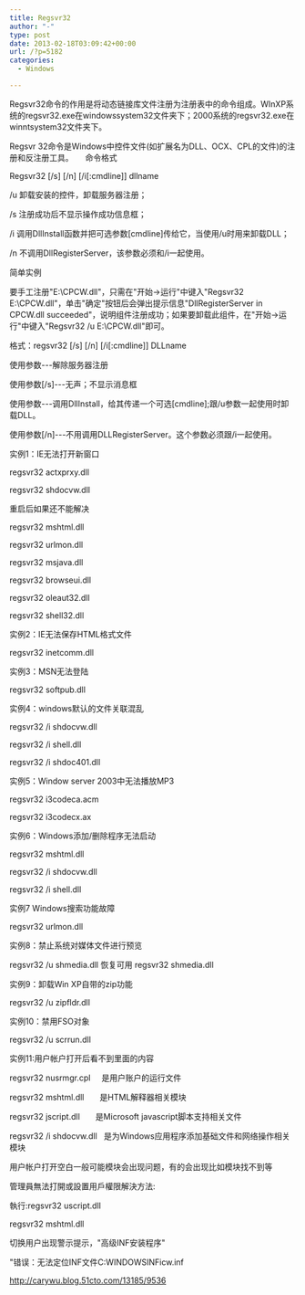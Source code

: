 ```yaml
---
title: Regsvr32
author: "-"
type: post
date: 2013-02-18T03:09:42+00:00
url: /?p=5182
categories:
  - Windows

---
```

Regsvr32命令的作用是将动态链接库文件注册为注册表中的命令组成。WInXP系统的regsvr32.exe在windowssystem32文件夹下；2000系统的regsvr32.exe在winntsystem32文件夹下。

Regsvr 32命令是Windows中控件文件(如扩展名为DLL、OCX、CPL的文件)的注册和反注册工具。　　命令格式

Regsvr32 [/s] [/n] [/i[:cmdline]] dllname

/u 卸载安装的控件，卸载服务器注册；

/s 注册成功后不显示操作成功信息框；

/i 调用DllInstall函数并把可选参数[cmdline]传给它，当使用/u时用来卸载DLL；

/n 不调用DllRegisterServer，该参数必须和/i一起使用。

简单实例

要手工注册"E:\CPCW.dll"，只需在"开始→运行"中键入"Regsvr32 E:\CPCW.dll"，单击"确定"按钮后会弹出提示信息"DllRegisterServer in CPCW.dll succeeded"，说明组件注册成功；如果要卸载此组件，在"开始→运行"中键入"Regsvr32 /u E:\CPCW.dll"即可。

格式：regsvr32 [/s] [/n] [/i[:cmdline]] DLLname

使用参数---解除服务器注册

使用参数[/s]---无声；不显示消息框

使用参数---调用DllInstall，给其传递一个可选[cmdline];跟/u参数一起使用时卸载DLL。

使用参数[/n]---不用调用DLLRegisterServer。这个参数必须跟/i一起使用。

实例1：IE无法打开新窗口

regsvr32 actxprxy.dll

regsvr32 shdocvw.dll

重启后如果还不能解决

regsvr32 mshtml.dll

regsvr32 urlmon.dll

regsvr32 msjava.dll

regsvr32 browseui.dll

regsvr32 oleaut32.dll

regsvr32 shell32.dll

实例2：IE无法保存HTML格式文件

regsvr32 inetcomm.dll

实例3：MSN无法登陆

regsvr32 softpub.dll

实例4：windows默认的文件关联混乱

regsvr32 /i shdocvw.dll

regsvr32 /i shell.dll

regsvr32 /i shdoc401.dll

实例5：Window server 2003中无法播放MP3

regsvr32 i3codeca.acm

regsvr32 i3codecx.ax

实例6：Windows添加/删除程序无法启动

regsvr32 mshtml.dll

regsvr32 /i shdocvw.dll

regsvr32 /i shell.dll

实例7 Windows搜索功能故障

regsvr32 urlmon.dll

实例8：禁止系统对媒体文件进行预览

regsvr32 /u shmedia.dll 恢复可用 regsvr32 shmedia.dll

实例9：卸载Win XP自带的zip功能

regsvr32 /u zipfldr.dll

实例10：禁用FSO对象

regsvr32 /u scrrun.dll

实例11:用户帐户打开后看不到里面的内容

regsvr32 nusrmgr.cpl     是用户账户的运行文件
  
regsvr32 mshtml.dll       是HTML解释器相关模块
  
regsvr32 jscript.dll       是Microsoft javascript脚本支持相关文件
  
regsvr32 /i shdocvw.dll   是为Windows应用程序添加基础文件和网络操作相关模块

用户帐户打开空白一般可能模块会出现问题，有的会出现比如模块找不到等

管理員無法打開或設置用戶權限解決方法:
  
執行:regsvr32 uscript.dll
  
regsvr32 mshtml.dll

切换用户出现警示提示，"高级INF安装程序"
  
"错误：无法定位INF文件C:WINDOWSINFicw.inf


http://carywu.blog.51cto.com/13185/9536